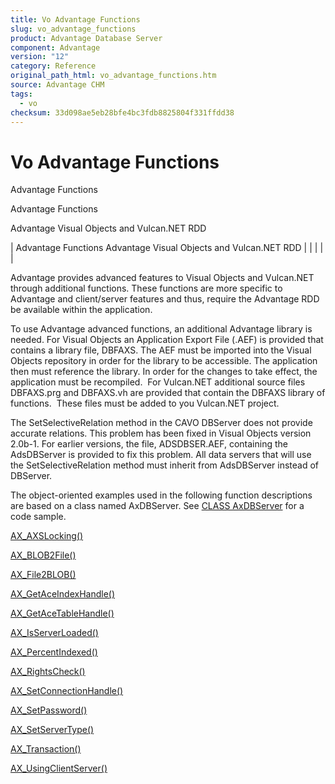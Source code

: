 ```yaml
---
title: Vo Advantage Functions
slug: vo_advantage_functions
product: Advantage Database Server
component: Advantage
version: "12"
category: Reference
original_path_html: vo_advantage_functions.htm
source: Advantage CHM
tags:
  - vo
checksum: 33d098ae5eb28bfe4bc3fdb8825804f331ffdd38
---
```


# Vo Advantage Functions

Advantage Functions

Advantage Functions

Advantage Visual Objects and Vulcan.NET RDD

| Advantage Functions  Advantage Visual Objects and Vulcan.NET RDD |  |  |  |  |

Advantage provides advanced features to Visual Objects and Vulcan.NET through additional functions. These functions are more specific to Advantage and client/server features and thus, require the Advantage RDD be available within the application.

To use Advantage advanced functions, an additional Advantage library is needed. For Visual Objects an Application Export File (.AEF) is provided that contains a library file, DBFAXS. The AEF must be imported into the Visual Objects repository in order for the library to be accessible. The application then must reference the library. In order for the changes to take effect, the application must be recompiled.  For Vulcan.NET additional source files DBFAXS.prg and DBFAXS.vh are provided that contain the DBFAXS library of functions.  These files must be added to you Vulcan.NET project.

The SetSelectiveRelation method in the CAVO DBServer does not provide accurate relations. This problem has been fixed in Visual Objects version 2.0b-1. For earlier versions, the file, ADSDBSER.AEF, containing the AdsDBServer is provided to fix this problem. All data servers that will use the SetSelectiveRelation method must inherit from AdsDBServer instead of DBServer.

The object-oriented examples used in the following function descriptions are based on a class named AxDBServer. See [CLASS AxDBServer](vo_class_axdbserver.md) for a code sample.

[AX\_AXSLocking()](vo_ax_axslocking.md)

[AX\_BLOB2File()](vo_ax_blob2file.md)

[AX\_File2BLOB()](vo_ax_file2blob.md)

[AX\_GetAceIndexHandle()](vo_ax_getaceindexhandle.md)

[AX\_GetAceTableHandle()](vo_ax_getacetablehandle.md)

[AX\_IsServerLoaded()](vo_ax_isserverloaded.md)

[AX\_PercentIndexed()](vo_ax_percentindexed.md)

[AX\_RightsCheck()](vo_ax_rightscheck.md)

[AX\_SetConnectionHandle()](vo_ax_setconnectionhandle.md)

[AX\_SetPassword()](vo_ax_setpassword.md)

[AX\_SetServerType()](vo_ax_setservertype.md)

[AX\_Transaction()](vo_ax_transaction.md)

[AX\_UsingClientServer()](vo_ax_usingclientserver.md)
